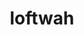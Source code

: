 ---
title: loftwah
github: https://github.com/loftwah
mode: light
transition: 1s
score: 74.5
archetype:
- Descriptive
---